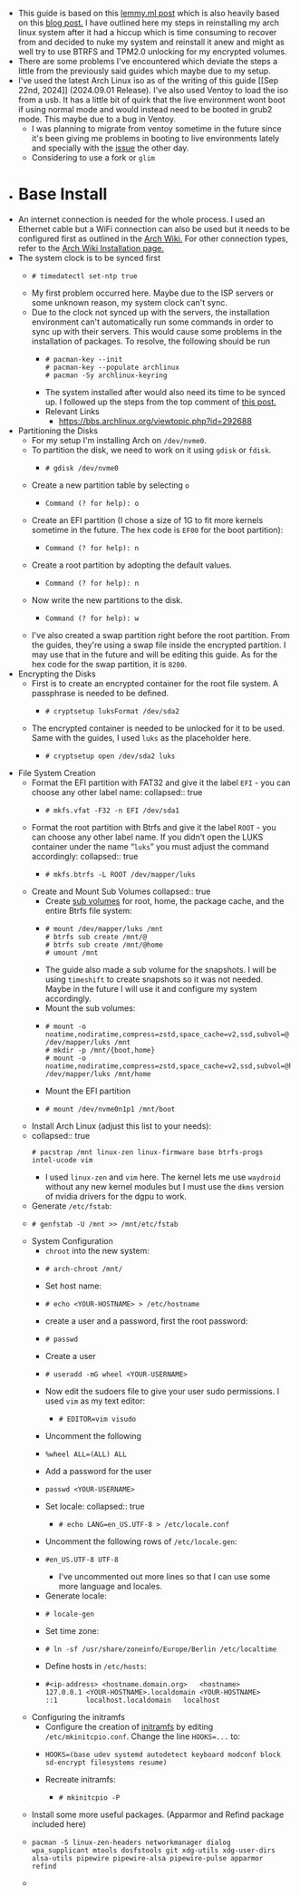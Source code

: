 - This guide is based on this [lemmy.ml post](https://lemmy.ml/post/61254) which is also heavily based on this [blog post.](https://nerdstuff.org/posts/2020/2020-004_arch_linux_luks_btrfs_systemd-boot/) I have outlined here my steps in reinstalling my arch linux system after it had a hiccup which is time consuming to recover from and decided to nuke my system and reinstall it anew and might as well try to use BTRFS and TPM2.0 unlocking for my encrypted volumes.
- There are some problems I've encountered which deviate the steps a little from the previously said guides which maybe due to my setup.
- I've used the latest Arch Linux iso as of the writing of this guide [[Sep 22nd, 2024]] (2024.09.01 Release). I've also used Ventoy to load the iso from a usb. It has a little bit of quirk that the live environment wont boot if using normal mode and would instead need to be booted in grub2 mode. This maybe due to a bug in Ventoy.
	- I was planning to migrate from ventoy sometime in the future since it's been giving me problems in booting to live environments lately and specially with the [issue](https://lemmy.ml/post/20404494) the other day.
	- Considering to use a fork or `glim`
- # Base Install
- An internet connection is needed for the whole process. I used an Ethernet cable but a WiFi connection can also be used but it needs to be configured first as outlined in the [Arch Wiki.](https://wiki.archlinux.org/title/Iwd#iwctl) For other connection types, refer to the [Arch Wiki Installation page.](https://wiki.archlinux.org/title/Installation_guide#Connect_to_the_internet)
- The system clock is to be synced first
	- ```
	  # timedatectl set-ntp true
	  ```
	- My first problem occurred here. Maybe due to the ISP servers or some unknown reason, my system clock can't sync.
	- Due to the clock not synced up with the servers, the installation environment can't automatically run some commands in order to sync up with their servers. This would cause some problems in the installation of packages. To resolve, the following should be run
		- ```
		  # pacman-key --init
		  # pacman-key --populate archlinux
		  # pacman -Sy archlinux-keyring
		  ```
		- The system installed after would also need its time to be synced up. I followed up the steps from the top comment of [this post.](https://www.reddit.com/r/archlinux/comments/15zgd4y/time_sync_wont_sync_help/)
		- Relevant Links
			- https://bbs.archlinux.org/viewtopic.php?id=292688
- Partitioning the Disks
	- For my setup I'm installing Arch on `/dev/nvme0`.
	- To partition the disk, we need to work on it using `gdisk` or `fdisk`.
		- ```
		  # gdisk /dev/nvme0
		  ```
	- Create a new partition table by selecting `o`
		- ```
		  Command (? for help): o
		  ```
	- Create an EFI partition (I chose a size of 1G to fit more kernels sometime in the future. The hex code is `EF00` for the boot partition):
		- ```
		  Command (? for help): n
		  ```
	- Create a root partition by adopting the default values.
		- ```
		  Command (? for help): n
		  ```
	- Now write the new partitions to the disk.
		- ```
		  Command (? for help): w
		  ```
	- I've also created a swap partition right before the root partition. From the guides, they're using a swap file inside the encrypted partition. I may use that in the future and will be editing this guide. As for the hex code for the swap partition, it is `8200`.
- Encrypting the Disks
	- First is to create an encrypted container for the root file system. A passphrase is needed to be defined.
		- ```
		  # cryptsetup luksFormat /dev/sda2
		  ```
	- The encrypted container is needed to be unlocked for it to be used. Same with the guides, I used `luks` as the placeholder here.
		- ```
		  # cryptsetup open /dev/sda2 luks
		  ```
- File System Creation
	- Format the EFI partition with FAT32 and give it the label `EFI` - you can choose any other label name:
	  collapsed:: true
		- ```
		  # mkfs.vfat -F32 -n EFI /dev/sda1
		  ```
	- Format the root partition with Btrfs and give it the label `ROOT` - you can choose any other label name. If you didn’t open the LUKS container under the name “`luks`” you must adjust the command accordingly:
	  collapsed:: true
		- ```
		  # mkfs.btrfs -L ROOT /dev/mapper/luks
		  ```
	- Create and Mount Sub Volumes
	  collapsed:: true
		- Create [sub volumes](https://wiki.archlinux.org/index.php/Btrfs#Subvolumes) for root, home, the package cache, and the entire Btrfs file system:
		- ```
		  # mount /dev/mapper/luks /mnt
		  # btrfs sub create /mnt/@
		  # btrfs sub create /mnt/@home
		  # umount /mnt
		  ```
		- The guide also made a sub volume for the snapshots. I will be using `timeshift` to create snapshots so it was not needed. Maybe in the future I will use it and configure my system accordingly.
		- Mount the sub volumes:
		- ```
		  # mount -o noatime,nodiratime,compress=zstd,space_cache=v2,ssd,subvol=@ /dev/mapper/luks /mnt
		  # mkdir -p /mnt/{boot,home}
		  # mount -o noatime,nodiratime,compress=zstd,space_cache=v2,ssd,subvol=@home /dev/mapper/luks /mnt/home
		  ```
		- Mount the EFI partition
		- ```
		  # mount /dev/nvme0n1p1 /mnt/boot
		  ```
	- Install Arch Linux (adjust this list to your needs):
	- collapsed:: true
	  ```
	  # pacstrap /mnt linux-zen linux-firmware base btrfs-progs intel-ucode vim
	  ```
		- I used `linux-zen` and `vim` here. The kernel lets me use `waydroid` without any new kernel modules but I must use the `dkms` version of nvidia drivers for the dgpu to work.
	- Generate `/etc/fstab`:
	- ```
	  # genfstab -U /mnt >> /mnt/etc/fstab
	  ```
	- System Configuration
		- `chroot` into the new system:
		- ```
		  # arch-chroot /mnt/
		  ```
		- Set host name:
		- ```
		  # echo <YOUR-HOSTNAME> > /etc/hostname
		  ```
		- create a user and a password, first the root password:
		- ```
		  # passwd
		  ```
		- Create a user
		- ```
		  # useradd -mG wheel <YOUR-USERNAME>
		  ```
		- Now edit the sudoers file to give your user sudo permissions. I used `vim` as my text editor:
			- ```
			  # EDITOR=vim visudo
			  ```
		- Uncomment the following
		- ```
		  %wheel ALL=(ALL) ALL
		  ```
		- Add a password for the user
		- ```
		  passwd <YOUR-USERNAME>
		  ```
		- Set locale:
		  collapsed:: true
			- ```
			  # echo LANG=en_US.UTF-8 > /etc/locale.conf
			  ```
		- Uncomment the following rows of `/etc/locale.gen`:
		- ```
		  #en_US.UTF-8 UTF-8
		  ```
			- I've uncommented out more lines so that I can use some more language and locales.
		- Generate locale:
		- ```
		  # locale-gen
		  ```
		- Set time zone:
		- ```
		  # ln -sf /usr/share/zoneinfo/Europe/Berlin /etc/localtime
		  ```
		- Define hosts in `/etc/hosts`:
		- ```
		  #<ip-address>	<hostname.domain.org>	<hostname>
		  127.0.0.1	<YOUR-HOSTNAME>.localdomain	<YOUR-HOSTNAME>
		  ::1		localhost.localdomain	localhost
		  ```
	- Configuring the initramfs
		- Configure the creation of [initramfs](https://wiki.archlinux.org/index.php/Arch_boot_process#initramfs) by editing `/etc/mkinitcpio.conf`. Change the line `HOOKS=...` to:
		- ```
		  HOOKS=(base udev systemd autodetect keyboard modconf block sd-encrypt filesystems resume)
		  ```
		- Recreate initramfs:
			- ```
			  # mkinitcpio -P
			  ```
	- Install some more useful packages. (Apparmor and Refind package included here)
	- ```
	  pacman -S linux-zen-headers networkmanager dialog wpa_supplicant mtools dosfstools git xdg-utils xdg-user-dirs alsa-utils pipewire pipewire-alsa pipewire-pulse apparmor refind
	  ```
	-